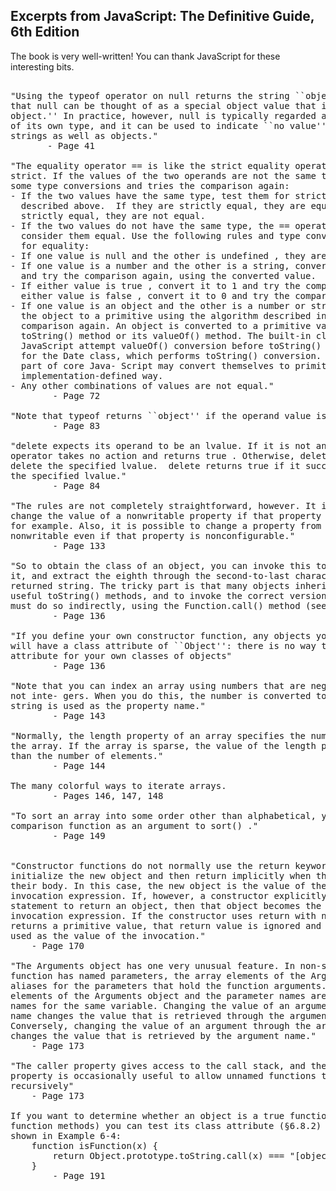<h2>Excerpts from JavaScript: The Definitive Guide, 6th Edition</h2>
<p>The book is very well-written! You can thank JavaScript for these interesting bits.</p>

<pre>

"Using the typeof operator on null returns the string ``object'' indicating
that null can be thought of as a special object value that indicates ``no
object.'' In practice, however, null is typically regarded as the sole member
of its own type, and it can be used to indicate ``no value'' for numbers and
strings as well as objects."
       - Page 41

"The equality operator == is like the strict equality operator, but it is less
strict. If the values of the two operands are not the same type, it attempts
some type conversions and tries the comparison again:
- If the two values have the same type, test them for strict equality as
  described above.  If they are strictly equal, they are equal. If they are not
  strictly equal, they are not equal.
- If the two values do not have the same type, the == operator may still
  consider them equal. Use the following rules and type conversions to check
  for equality:
- If one value is null and the other is undefined , they are equal.
- If one value is a number and the other is a string, convert the string to a number
  and try the comparison again, using the converted value.
- If either value is true , convert it to 1 and try the comparison again. If
  either value is false , convert it to 0 and try the comparison again.
- If one value is an object and the other is a number or string, convert
  the object to a primitive using the algorithm described in §3.8.3 and try the
  comparison again. An object is converted to a primitive value by either its
  toString() method or its valueOf() method. The built-in classes of core
  JavaScript attempt valueOf() conversion before toString() conversion, except
  for the Date class, which performs toString() conversion. Objects that are not
  part of core Java- Script may convert themselves to primitive values in an
  implementation-defined way.
- Any other combinations of values are not equal."
        - Page 72

"Note that typeof returns ``object'' if the operand value is null"
        - Page 83

"delete expects its operand to be an lvalue. If it is not an lvalue, the
operator takes no action and returns true . Otherwise, delete attempts to
delete the specified lvalue.  delete returns true if it successfully deletes
the specified lvalue."
        - Page 84

"The rules are not completely straightforward, however. It is possible to
change the value of a nonwritable property if that property is configurable,
for example. Also, it is possible to change a property from writable to
nonwritable even if that property is nonconfigurable."
        - Page 133

"So to obtain the class of an object, you can invoke this toString() method on
it, and extract the eighth through the second-to-last characters of the
returned string. The tricky part is that many objects inherit other, more
useful toString() methods, and to invoke the correct version of toString() , we
must do so indirectly, using the Function.call() method (see §8.7.3)."
        - Page 136

"If you define your own constructor function, any objects you create with it
will have a class attribute of ``Object'': there is no way to specify the class
attribute for your own classes of objects"
        - Page 136

"Note that you can index an array using numbers that are negative or that are
not inte- gers. When you do this, the number is converted to a string, and that
string is used as the property name."
        - Page 143

"Normally, the length property of an array specifies the number of elements in
the array. If the array is sparse, the value of the length property is greater
than the number of elements."
        - Page 144

The many colorful ways to iterate arrays.
        - Pages 146, 147, 148

"To sort an array into some order other than alphabetical, you must pass a
comparison function as an argument to sort() ."
        - Page 149


"Constructor functions do not normally use the return keyword. They typically
initialize the new object and then return implicitly when they reach the end of
their body. In this case, the new object is the value of the constructor
invocation expression. If, however, a constructor explicitly used the return
statement to return an object, then that object becomes the value of the
invocation expression. If the constructor uses return with no value, or if it
returns a primitive value, that return value is ignored and the new object is
used as the value of the invocation."
	- Page 170

"The Arguments object has one very unusual feature. In non-strict mode, when a
function has named parameters, the array elements of the Arguments object are
aliases for the parameters that hold the function arguments. The numbered
elements of the Arguments object and the parameter names are like two different
names for the same variable. Changing the value of an argument with an argument
name changes the value that is retrieved through the arguments[] array.
Conversely, changing the value of an argument through the arguments[] array
changes the value that is retrieved by the argument name."
	- Page 173

"The caller property gives access to the call stack, and the callee
property is occasionally useful to allow unnamed functions to call themselves
recursively"
	- Page 173

If you want to determine whether an object is a true function object (and has
function methods) you can test its class attribute (§6.8.2) using te technique
shown in Example 6-4:
    function isFunction(x) {
        return Object.prototype.toString.call(x) === "[object Function]";
    }
        - Page 191

</pre>
